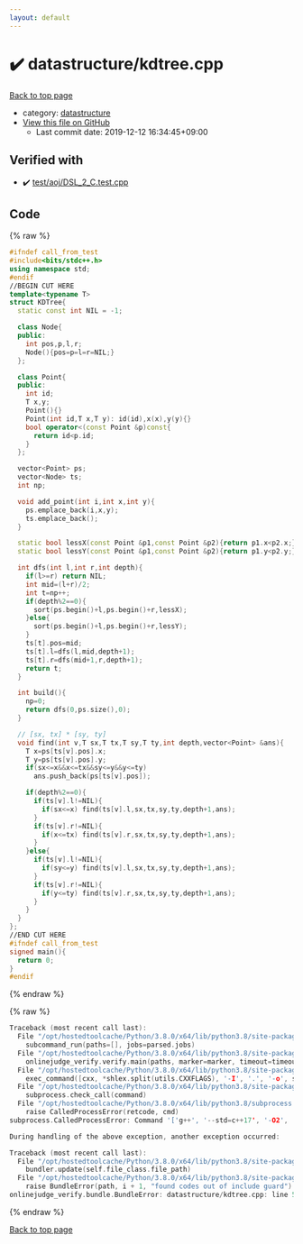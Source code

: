 ```yaml
---
layout: default
---
```


<!-- mathjax config similar to math.stackexchange -->
<script type="text/javascript" async
  src="https://cdnjs.cloudflare.com/ajax/libs/mathjax/2.7.5/MathJax.js?config=TeX-MML-AM_CHTML">
</script>
<script type="text/x-mathjax-config">
  MathJax.Hub.Config({
    TeX: { equationNumbers: { autoNumber: "AMS" }},
    tex2jax: {
      inlineMath: [ ['$','$'] ],
      processEscapes: true
    },
    "HTML-CSS": { matchFontHeight: false },
    displayAlign: "left",
    displayIndent: "2em"
  });
</script>

<script type="text/javascript" src="https://cdnjs.cloudflare.com/ajax/libs/jquery/3.4.1/jquery.min.js"></script>
<script src="https://cdn.jsdelivr.net/npm/jquery-balloon-js@1.1.2/jquery.balloon.min.js" integrity="sha256-ZEYs9VrgAeNuPvs15E39OsyOJaIkXEEt10fzxJ20+2I=" crossorigin="anonymous"></script>
<script type="text/javascript" src="../../assets/js/copy-button.js"></script>
<link rel="stylesheet" href="../../assets/css/copy-button.css" />


# :heavy_check_mark: datastructure/kdtree.cpp

<a href="../../index.html">Back to top page</a>

* category: <a href="../../index.html#8dc87745f885a4cc532acd7b15b8b5fe">datastructure</a>
* <a href="{{ site.github.repository_url }}/blob/master/datastructure/kdtree.cpp">View this file on GitHub</a>
    - Last commit date: 2019-12-12 16:34:45+09:00




## Verified with

* :heavy_check_mark: <a href="../../verify/test/aoj/DSL_2_C.test.cpp.html">test/aoj/DSL_2_C.test.cpp</a>


## Code

<a id="unbundled"></a>
{% raw %}
```cpp
#ifndef call_from_test
#include<bits/stdc++.h>
using namespace std;
#endif
//BEGIN CUT HERE
template<typename T>
struct KDTree{
  static const int NIL = -1;

  class Node{
  public:
    int pos,p,l,r;
    Node(){pos=p=l=r=NIL;}
  };

  class Point{
  public:
    int id;
    T x,y;
    Point(){}
    Point(int id,T x,T y): id(id),x(x),y(y){}
    bool operator<(const Point &p)const{
      return id<p.id;
    }
  };

  vector<Point> ps;
  vector<Node> ts;
  int np;

  void add_point(int i,int x,int y){
    ps.emplace_back(i,x,y);
    ts.emplace_back();
  }

  static bool lessX(const Point &p1,const Point &p2){return p1.x<p2.x;}
  static bool lessY(const Point &p1,const Point &p2){return p1.y<p2.y;}

  int dfs(int l,int r,int depth){
    if(l>=r) return NIL;
    int mid=(l+r)/2;
    int t=np++;
    if(depth%2==0){
      sort(ps.begin()+l,ps.begin()+r,lessX);
    }else{
      sort(ps.begin()+l,ps.begin()+r,lessY);
    }
    ts[t].pos=mid;
    ts[t].l=dfs(l,mid,depth+1);
    ts[t].r=dfs(mid+1,r,depth+1);
    return t;
  }

  int build(){
    np=0;
    return dfs(0,ps.size(),0);
  }

  // [sx, tx] * [sy, ty]
  void find(int v,T sx,T tx,T sy,T ty,int depth,vector<Point> &ans){
    T x=ps[ts[v].pos].x;
    T y=ps[ts[v].pos].y;
    if(sx<=x&&x<=tx&&sy<=y&&y<=ty)
      ans.push_back(ps[ts[v].pos]);

    if(depth%2==0){
      if(ts[v].l!=NIL){
        if(sx<=x) find(ts[v].l,sx,tx,sy,ty,depth+1,ans);
      }
      if(ts[v].r!=NIL){
        if(x<=tx) find(ts[v].r,sx,tx,sy,ty,depth+1,ans);
      }
    }else{
      if(ts[v].l!=NIL){
        if(sy<=y) find(ts[v].l,sx,tx,sy,ty,depth+1,ans);
      }
      if(ts[v].r!=NIL){
        if(y<=ty) find(ts[v].r,sx,tx,sy,ty,depth+1,ans);
      }
    }
  }
};
//END CUT HERE
#ifndef call_from_test
signed main(){
  return 0;
}
#endif

```
{% endraw %}

<a id="bundled"></a>
{% raw %}
```cpp
Traceback (most recent call last):
  File "/opt/hostedtoolcache/Python/3.8.0/x64/lib/python3.8/site-packages/onlinejudge_verify/main.py", line 173, in main
    subcommand_run(paths=[], jobs=parsed.jobs)
  File "/opt/hostedtoolcache/Python/3.8.0/x64/lib/python3.8/site-packages/onlinejudge_verify/main.py", line 66, in subcommand_run
    onlinejudge_verify.verify.main(paths, marker=marker, timeout=timeout, jobs=jobs)
  File "/opt/hostedtoolcache/Python/3.8.0/x64/lib/python3.8/site-packages/onlinejudge_verify/verify.py", line 98, in main
    exec_command([cxx, *shlex.split(utils.CXXFLAGS), '-I', '.', '-o', shlex.quote(str(directory / 'a.out')), shlex.quote(str(path))])
  File "/opt/hostedtoolcache/Python/3.8.0/x64/lib/python3.8/site-packages/onlinejudge_verify/verify.py", line 26, in exec_command
    subprocess.check_call(command)
  File "/opt/hostedtoolcache/Python/3.8.0/x64/lib/python3.8/subprocess.py", line 364, in check_call
    raise CalledProcessError(retcode, cmd)
subprocess.CalledProcessError: Command '['g++', '--std=c++17', '-O2', '-Wall', '-g', '-I', '.', '-o', '.verify-helper/cache/988b27744f33205dfbbff10b1fb99080/a.out', 'test/aoj/3120.test.cpp']' returned non-zero exit status 1.

During handling of the above exception, another exception occurred:

Traceback (most recent call last):
  File "/opt/hostedtoolcache/Python/3.8.0/x64/lib/python3.8/site-packages/onlinejudge_verify/docs.py", line 340, in write_contents
    bundler.update(self.file_class.file_path)
  File "/opt/hostedtoolcache/Python/3.8.0/x64/lib/python3.8/site-packages/onlinejudge_verify/bundle.py", line 123, in update
    raise BundleError(path, i + 1, "found codes out of include guard")
onlinejudge_verify.bundle.BundleError: datastructure/kdtree.cpp: line 5: found codes out of include guard

```
{% endraw %}

<a href="../../index.html">Back to top page</a>

